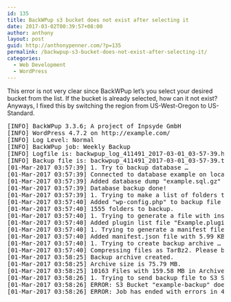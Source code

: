 ```yaml
---
id: 135
title: BackWPup s3 bucket does not exist after selecting it
date: 2017-03-02T00:39:57+08:00
author: anthony
layout: post
guid: http://anthonypenner.com/?p=135
permalink: /backwpup-s3-bucket-does-not-exist-after-selecting-it/
categories:
  - Web Development
  - WordPress
---
```

This error is not very clear since BackWPup let&#8217;s you select your desired bucket from the list. If the bucket is already selected, how can it not exist? Anyways, I fixed this by switching the region from US-West-Oregon to US-Standard.

<pre>[INFO] BackWPup 3.3.6; A project of Inpsyde GmbH
[INFO] WordPress 4.7.2 on http://example.com/
[INFO] Log Level: Normal 
[INFO] BackWPup job: Weekly Backup
[INFO] Logfile is: backwpup_log_411491_2017-03-01_03-57-39.html
[INFO] Backup file is: backwpup_411491_2017-03-01_03-57-39.tar.bz2
[01-Mar-2017 03:57:39] 1. Try to backup database …
[01-Mar-2017 03:57:39] Connected to database example on localhost
[01-Mar-2017 03:57:39] Added database dump "example.sql.gz" with 290.23 KB to backup file list
[01-Mar-2017 03:57:39] Database backup done!
[01-Mar-2017 03:57:39] 1. Trying to make a list of folders to back up …
[01-Mar-2017 03:57:40] Added "wp-config.php" to backup file list
[01-Mar-2017 03:57:40] 1555 folders to backup.
[01-Mar-2017 03:57:40] 1. Trying to generate a file with installed plugin names …
[01-Mar-2017 03:57:40] Added plugin list file "Example.pluginlist.2017-03-01.txt.bz2" with 1.09 KB to backup file list.
[01-Mar-2017 03:57:40] 1. Trying to generate a manifest file …
[01-Mar-2017 03:57:40] Added manifest.json file with 5.99 KB to backup file list.
[01-Mar-2017 03:57:40] 1. Trying to create backup archive …
[01-Mar-2017 03:57:40] Compressing files as TarBz2. Please be patient, this may take a moment.
[01-Mar-2017 03:58:25] Backup archive created.
[01-Mar-2017 03:58:25] Archive size is 75.79 MB.
[01-Mar-2017 03:58:25] 10163 Files with 159.58 MB in Archive.
[01-Mar-2017 03:58:26] 1. Trying to send backup file to S3 Service …
[01-Mar-2017 03:58:26] ERROR: S3 Bucket "example-backup" does not exist!
[01-Mar-2017 03:58:26] ERROR: Job has ended with errors in 47 seconds. You must resolve the errors for correct execution.
</pre>